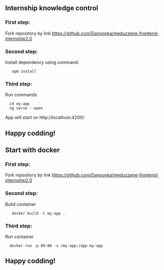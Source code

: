 ## Internship knowledge control

### First step:
Fork repository by link https://github.com/Danoonka/meduzzene-frontend-internship2.0

### Second step:
Install dependency using command:

 ```
    npm install
```

### Third step: 
Run commands

```
  cd my-app
  ng serve --open
```

App will start on http://localhost:4200/

## Happy codding!

## Start with docker 

### First step:
Fork repository by link https://github.com/Danoonka/meduzzene-frontend-internship2.0

### Second step:
Build container

 ```
    docker build -t my-app .
```

### Third step:
Run container

```
  docker run -p 80:80 -v /my-app:/app my-app
```
## Happy codding!
